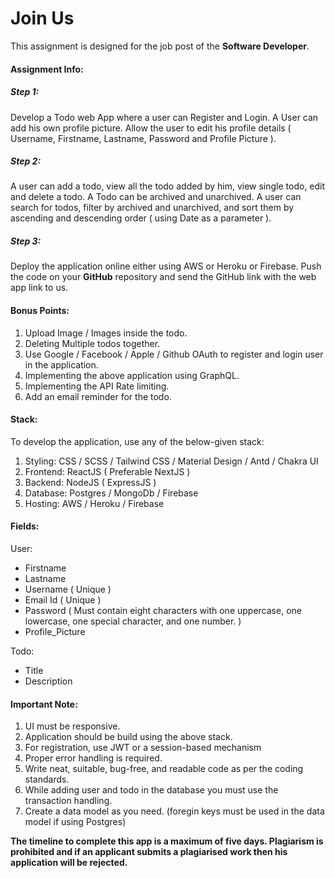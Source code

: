 # Join Us

This assignment is designed for the job post of the **Software Developer**.

#### Assignment Info:

##### Step 1:
Develop a Todo web App where a user can Register and Login. A User can add his own profile picture. Allow the user to edit his profile details ( Username, Firstname, Lastname, Password and Profile Picture ).

##### Step 2:
A user can add a todo, view all the todo added by him, view single todo, edit and delete a todo. A Todo can be archived and unarchived. A user can search for todos, filter by archived and unarchived, and sort them by ascending and descending order ( using Date as a parameter ). 

##### Step 3:
Deploy the application online either using AWS or Heroku or Firebase. Push the code on your **GitHub** repository and send the GitHub link with the web app link to us.

#### Bonus Points:
 
1. Upload Image / Images inside the todo.
2. Deleting Multiple todos together.
3. Use Google / Facebook / Apple / Github OAuth to register and login user in the application.
4. Implementing the above application using GraphQL.
5. Implementing the API Rate limiting.
6. Add an email reminder for the todo.

#### Stack:

To develop the application, use any of the below-given stack:

1. Styling: CSS / SCSS / Tailwind CSS / Material Design / Antd / Chakra UI
2. Frontend: ReactJS ( Preferable NextJS )
3. Backend: NodeJS ( ExpressJS )
4. Database: Postgres / MongoDb / Firebase
5. Hosting: AWS / Heroku / Firebase

#### Fields:

User:
* Firstname
* Lastname
* Username ( Unique )
* Email Id ( Unique )
* Password ( Must contain eight characters with one uppercase, one lowercase, one special character, and one number. )
* Profile_Picture

Todo:
* Title
* Description

#### Important Note:

1. UI must be responsive.
2. Application should be build using the above stack.
3. For registration, use JWT or a session-based mechanism
4. Proper error handling is required.
5. Write neat, suitable, bug-free, and readable code as per the coding standards.
6. While adding user and todo in the database you must use the transaction handling.
7. Create a data model as you need. (foregin keys must be used in the data model if using Postgres)

**The timeline to complete this app is a maximum of five days. Plagiarism is prohibited and if an applicant submits a plagiarised work then his application will be rejected.**
